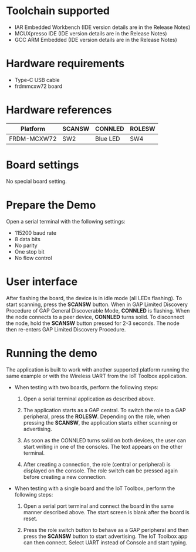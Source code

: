 Toolchain supported
===================
- IAR Embedded Workbench (IDE version details are in the Release Notes)
- MCUXpresso IDE (IDE version details are in the Release Notes)
- GCC ARM Embedded (IDE version details are in the Release Notes)

Hardware requirements
=====================
- Type-C USB cable
- frdmmcxw72 board

Hardware references
=====================

| Platform                 | SCANSW      | CONNLED   | ROLESW  |
| ------------------------ | ----------- | --------  | ------- |
| FRDM-MCXW72              | SW2         | Blue LED  | SW4     |

Board settings
==============
No special board setting.

Prepare the Demo
================
Open a serial terminal with the following settings:
- 115200 baud rate
- 8 data bits
- No parity
- One stop bit
- No flow control

User interface
================
After flashing the board, the device is in idle mode (all LEDs
flashing). To start scanning, press the  **SCANSW** button. When in GAP
Limited Discovery Procedure of GAP General Discoverable Mode,
**CONNLED** is flashing. When the node connects to a peer device,
**CONNLED** turns solid. To disconnect the node, hold the  **SCANSW**
button pressed for 2-3 seconds. The node then re-enters GAP Limited
Discovery Procedure.

Running the demo
================
The application is built to work with another supported platform
running the same example or with the Wireless UART from the IoT
Toolbox application.
- When testing with two boards, perform the
following steps:

    1.  Open a serial terminal application as described above.

    2.  The application starts as a GAP central. To switch the role to a
GAP peripheral, press the  **ROLESW**. Depending on the role, when
pressing the  **SCANSW**, the application starts either scanning or
advertising.

    3.  As soon as the CONNLED turns solid on both devices, the user can
start writing in one of the consoles. The text appears on the other
terminal.
    4.  After creating a connection, the role (central or peripheral) is
displayed on the console. The role switch can be pressed again before
creating a new connection.

- When testing with a single board and the IoT Toolbox, perform the
following steps:

    1.  Open a serial port terminal and connect the board in the same
manner described above. The start screen is blank after the board is
reset.

    2.  Press the role switch button to behave as a GAP peripheral and
then press the **SCANSW** button to start advertising. The IoT Toolbox
app can then connect. Select UART instead of Console and start typing.
